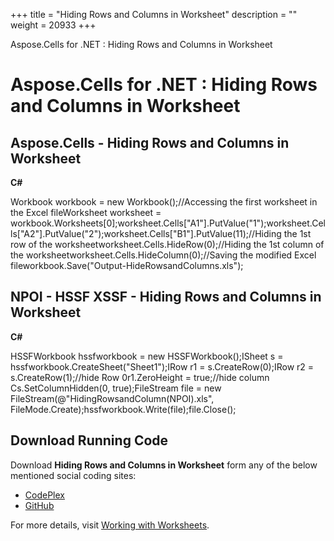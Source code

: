 +++
title = "Hiding Rows and Columns in Worksheet" 
description = "" 
weight = 20933 
+++

Aspose.Cells for .NET : Hiding Rows and Columns in Worksheet  

# Aspose.Cells for .NET : Hiding Rows and Columns in Worksheet


## Aspose.Cells - Hiding Rows and Columns in Worksheet

**C#**

Workbook workbook = new Workbook();//Accessing the first worksheet in the Excel fileWorksheet worksheet = workbook.Worksheets\[0\];worksheet.Cells\["A1"\].PutValue("1");worksheet.Cells\["A2"\].PutValue("2");worksheet.Cells\["B1"\].PutValue(11);//Hiding the 1st row of the worksheetworksheet.Cells.HideRow(0);//Hiding the 1st column of the worksheetworksheet.Cells.HideColumn(0);//Saving the modified Excel fileworkbook.Save("Output-HideRowsandColumns.xls");

## NPOI - HSSF XSSF - Hiding Rows and Columns in Worksheet

**C#**

HSSFWorkbook hssfworkbook = new HSSFWorkbook();ISheet s = hssfworkbook.CreateSheet("Sheet1");IRow r1 = s.CreateRow(0);IRow r2 = s.CreateRow(1);//hide Row 0r1.ZeroHeight = true;//hide column Cs.SetColumnHidden(0, true);FileStream file = new FileStream(@"HidingRowsandColumn(NPOI).xls", FileMode.Create);hssfworkbook.Write(file);file.Close();

## Download Running Code

Download **Hiding Rows and Columns in Worksheet** form any of the below mentioned social coding sites:

*   [CodePlex](https://asposecellsnpoi.codeplex.com/downloads/get/1565291)
*   [GitHub](https://github.com/aspose-cells/Aspose.Cells-for-.NET/releases/download/Aspose.Cells_Vs_NPOI_HWPF_and_XWPF_v1.3/Hiding.Rows.and.Columns.zip)

For more details, visit [Working with Worksheets](http://www.aspose.com/docs/display/cellsnet/Working+with+Worksheets).

